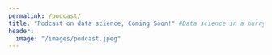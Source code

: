 ```yaml
---
permalink: /podcast/
title: "Podcast on data science, Coming Soon!" #Data science in a hurry
header:
  image: "/images/podcast.jpeg"
---
```

